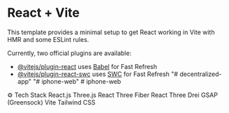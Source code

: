 # React + Vite

This template provides a minimal setup to get React working in Vite with HMR and some ESLint rules.

Currently, two official plugins are available:

- [@vitejs/plugin-react](https://github.com/vitejs/vite-plugin-react/blob/main/packages/plugin-react/README.md) uses [Babel](https://babeljs.io/) for Fast Refresh
- [@vitejs/plugin-react-swc](https://github.com/vitejs/vite-plugin-react-swc) uses [SWC](https://swc.rs/) for Fast Refresh
"# decentralized-app" 
"# iphone-web" 
#   i p h o n e - w e b 

 ⚙️ Tech Stack
React.js
Three.js
React Three Fiber
React Three Drei
GSAP (Greensock)
Vite
Tailwind CSS







 
